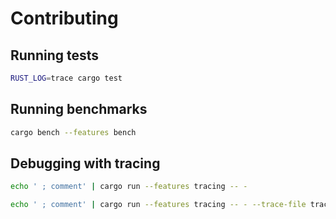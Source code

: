 # Contributing

## Running tests

```sh
RUST_LOG=trace cargo test
```

## Running benchmarks

```sh
cargo bench --features bench
```

## Debugging with tracing

```sh
echo ' ; comment' | cargo run --features tracing -- -
```

```sh
echo ' ; comment' | cargo run --features tracing -- - --trace-file trace.log
```
